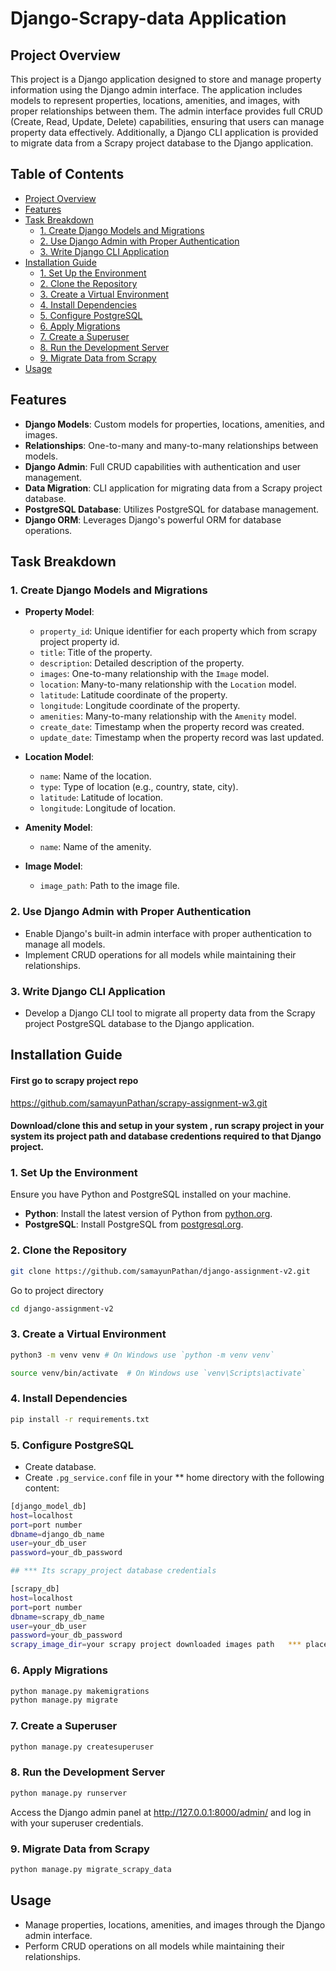 # Django-Scrapy-data Application

## Project Overview

This project is a Django application designed to store and manage property information using the Django admin interface. The application includes models to represent properties, locations, amenities, and images, with proper relationships between them. The admin interface provides full CRUD (Create, Read, Update, Delete) capabilities, ensuring that users can manage property data effectively. Additionally, a Django CLI application is provided to migrate data from a Scrapy project database to the Django application.
## Table of Contents

- [Project Overview](#project-overview)
- [Features](#features)
- [Task Breakdown](#task-breakdown)
  - [1. Create Django Models and Migrations](#1-create-django-models-and-migrations)
  - [2. Use Django Admin with Proper Authentication](#2-use-django-admin-with-proper-authentication)
  - [3. Write Django CLI Application](#3-write-django-cli-application)
- [Installation Guide](#installation-guide)
  - [1. Set Up the Environment](#1-set-up-the-environment)
  - [2. Clone the Repository](#2-clone-the-repository)
  - [3. Create a Virtual Environment](#3-create-a-virtual-environment)
  - [4. Install Dependencies](#4-install-dependencies)
  - [5. Configure PostgreSQL](#5-configure-postgresql)
  - [6. Apply Migrations](#6-apply-migrations)
  - [7. Create a Superuser](#7-create-a-superuser)
  - [8. Run the Development Server](#8-run-the-development-server)
  - [9. Migrate Data from Scrapy](#9-migrate-data-from-scrapy)
- [Usage](#usage)
  
## Features

- **Django Models**: Custom models for properties, locations, amenities, and images.
- **Relationships**: One-to-many and many-to-many relationships between models.
- **Django Admin**: Full CRUD capabilities with authentication and user management.
- **Data Migration**: CLI application for migrating data from a Scrapy project database.
- **PostgreSQL Database**: Utilizes PostgreSQL for database management.
- **Django ORM**: Leverages Django's powerful ORM for database operations.

## Task Breakdown

### 1. Create Django Models and Migrations

- **Property Model**:
  - `property_id`: Unique identifier for each property which from scrapy project property id.
  - `title`: Title of the property.
  - `description`: Detailed description of the property.
  - `images`: One-to-many relationship with the `Image` model.
  - `location`: Many-to-many relationship with the `Location` model.
  - `latitude`: Latitude coordinate of the property.
  - `longitude`: Longitude coordinate of the property.
  - `amenities`: Many-to-many relationship with the `Amenity` model.
  - `create_date`: Timestamp when the property record was created.
  - `update_date`: Timestamp when the property record was last updated.

- **Location Model**:
  - `name`: Name of the location.
  - `type`: Type of location (e.g., country, state, city).
  - `latitude`: Latitude of location.
  - `longitude`: Longitude of location.

- **Amenity Model**:
  - `name`: Name of the amenity.

- **Image Model**:
  - `image_path`: Path to the image file.

### 2. Use Django Admin with Proper Authentication

- Enable Django's built-in admin interface with proper authentication to manage all models.
- Implement CRUD operations for all models while maintaining their relationships.

### 3. Write Django CLI Application

- Develop a Django CLI tool to migrate all property data from the Scrapy project PostgreSQL database to the Django application.


## Installation Guide
#### First go to scrapy project repo
https://github.com/samayunPathan/scrapy-assignment-w3.git 
#### Download/clone this and  setup in your system , run scrapy project in your system its project path and database credentions required to that Django project. 


### 1. Set Up the Environment

Ensure you have Python and PostgreSQL installed on your machine.

- **Python**: Install the latest version of Python from [python.org](https://www.python.org/).
- **PostgreSQL**: Install PostgreSQL from [postgresql.org](https://www.postgresql.org/).

### 2. Clone the Repository

```bash
git clone https://github.com/samayunPathan/django-assignment-v2.git
```
Go to project directory
``` bash
cd django-assignment-v2
```
### 3. Create a Virtual Environment
```bash
python3 -m venv venv # On Windows use `python -m venv venv`
```
```bash
source venv/bin/activate  # On Windows use `venv\Scripts\activate`
```
### 4. Install Dependencies
``` bash 
pip install -r requirements.txt
```
### 5. Configure PostgreSQL
- Create database.
- Create `.pg_service.conf` file in your ** home directory with the following content:
```bash
[django_model_db]
host=localhost
port=port number
dbname=django_db_name
user=your_db_user
password=your_db_password

## *** Its scrapy_project database credentials

[scrapy_db] 
host=localhost
port=port number
dbname=scrapy_db_name
user=your_db_user
password=your_db_password
scrapy_image_dir=your scrapy project downloaded images path   *** place without any quotation
```

### 6. Apply Migrations
``` bash
python manage.py makemigrations
python manage.py migrate
```
### 7. Create a Superuser
```bash
python manage.py createsuperuser
```
### 8. Run the Development Server
```bash 
python manage.py runserver
```
Access the Django admin panel at http://127.0.0.1:8000/admin/ and log in with your superuser credentials.

### 9. Migrate Data from Scrapy
```bash
python manage.py migrate_scrapy_data
```

## Usage
- Manage properties, locations, amenities, and images through the Django admin interface.
- Perform CRUD operations on all models while maintaining their relationships.
